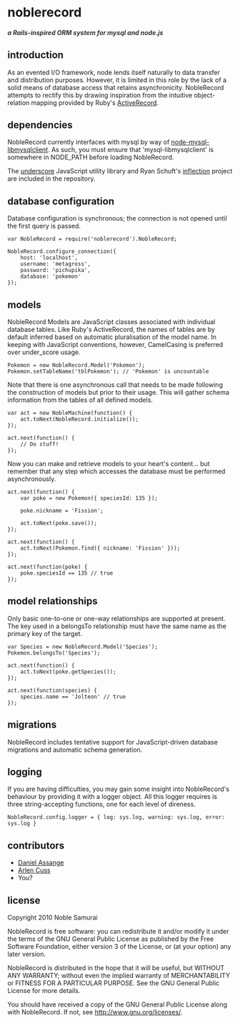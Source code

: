 # noblerecord
##### <span style="color: #333">a Rails-inspired ORM system for mysql and node.js</span> 

## introduction

As an evented I/O framework, node lends itself naturally to data transfer and distribution purposes. However, it is limited in this role by the lack of a solid means of database access that retains asynchronicity. NobleRecord attempts to rectify this by drawing inspiration from the intuitive object-relation mapping provided by Ruby's [ActiveRecord](http://ar.rubyonrails.org/).

## dependencies

NobleRecord currently interfaces with mysql by way of [node-mysql-libmysqlclient](https://github.com/Sannis/node-mysql-libmysqlclient). As such, you must ensure that 'mysql-libmysqlclient' is somewhere in NODE_PATH before loading NobleRecord.

The [underscore](http://documentcloud.github.com/underscore/) JavaScript utility library and Ryan Schuft's [inflection](http://code.google.com/p/inflection-js/) project are included in the repository.

## database configuration

Database configuration is synchronous; the connection is not opened until the first query is passed.

	var NobleRecord = require('noblerecord').NobleRecord;

	NobleRecord.configure_connection({
		host: 'localhost',
		username: 'metagross',
		password: 'pichupika',
		database: 'pokemon'
	});

## models

NobleRecord Models are JavaScript classes associated with individual database tables. Like Ruby's ActiveRecord, the names of tables are by default inferred based on automatic pluralisation of the model name. In keeping with JavaScript conventions, however, CamelCasing is preferred over under_score usage.

	Pokemon = new NobleRecord.Model('Pokemon');
	Pokemon.setTableName('tblPokemon'); // 'Pokemon' is uncountable

Note that there is one asynchronous call that needs to be made following the construction of models but prior to their usage. This will gather schema information from the tables of all defined models.

	var act = new NobleMachine(function() {
		act.toNext(NobleRecord.initialize());
	});

	act.next(function() {
		// Do stuff!
	});

Now you can make and retrieve models to your heart's content... but remember that any step which accesses the database must be performed asynchronously.

	act.next(function() {
		var poke = new Pokemon({ speciesId: 135 });

		poke.nickname = 'Fission';

		act.toNext(poke.save());
	});

	act.next(function() {
		act.toNext(Pokemon.find({ nickname: 'Fission' }));
	});

	act.next(function(poke) {
		poke.speciesId == 135 // true
	});

## model relationships

Only basic one-to-one or one-way relationships are supported at present. The key used in a belongsTo relationship must have the same name as the primary key of the target.

	var Species = new NobleRecord.Model('Species');
	Pokemon.belongsTo('Species');

	act.next(function() {
		act.toNext(poke.getSpecies());
	});

	act.next(function(species) {
		species.name == 'Jolteon' // true
	});

## migrations

NobleRecord includes tentative support for JavaScript-driven database migrations and automatic schema generation. 


## logging

If you are having difficulties, you may gain some insight into NobleRecord's behaviour by providing it with a logger object. All this logger requires is three string-accepting functions, one for each level of direness.

	NobleRecord.config.logger = { log: sys.log, warning: sys.log, error: sys.log }


## contributors
 - [Daniel Assange](http://github.com/somnidea)
 - [Arlen Cuss](http://github.com/celtic)
 - You?

## license

Copyright 2010 Noble Samurai

NobleRecord is free software: you can redistribute it and/or modify it under the terms of the GNU General Public License as published by the Free Software Foundation, either version 3 of the License, or (at your option) any later version.

NobleRecord is distributed in the hope that it will be useful, but WITHOUT ANY WARRANTY; without even the implied warranty of MERCHANTABILITY or FITNESS FOR A PARTICULAR PURPOSE.  See the GNU General Public License for more details.

You should have received a copy of the GNU General Public License along with NobleRecord.  If not, see http://www.gnu.org/licenses/.

